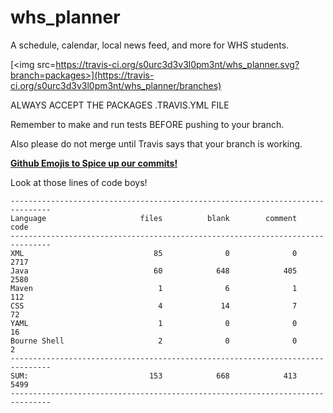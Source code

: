 # whs_planner
A schedule, calendar, local news feed, and more for WHS students.

[<img src=https://travis-ci.org/s0urc3d3v3l0pm3nt/whs_planner.svg?branch=packages>](https://travis-ci.org/s0urc3d3v3l0pm3nt/whs_planner/branches)

ALWAYS ACCEPT THE PACKAGES .TRAVIS.YML FILE

Remember to make and run tests BEFORE pushing to your branch.

Also please do not merge until Travis says that your branch is working.

[**Github Emojis to Spice up our commits!**](http://www.webpagefx.com/tools/emoji-cheat-sheet/)

Look at those lines of code boys!
```
-------------------------------------------------------------------------------
Language                     files          blank        comment           code
-------------------------------------------------------------------------------
XML                             85              0              0           2717
Java                            60            648            405           2580
Maven                            1              6              1            112
CSS                              4             14              7             72
YAML                             1              0              0             16
Bourne Shell                     2              0              0              2
-------------------------------------------------------------------------------
SUM:                           153            668            413           5499
-------------------------------------------------------------------------------
```
